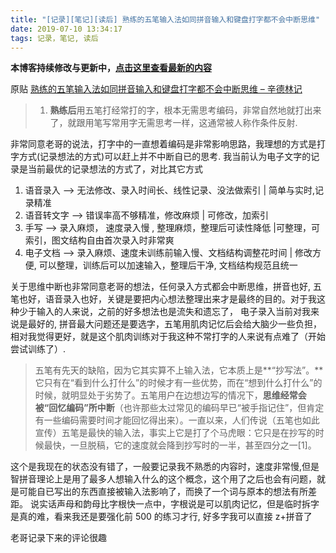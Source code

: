 ```yaml
---
title: "[记录][笔记][读后] 熟练的五笔输入法如同拼音输入和键盘打字都不会中断思维"
date: 2019-07-10 13:34:17
tags: 记录，笔记, 读后
---
```


**本博客持续修改与更新中，[点击这里查看最新的内容](https://aizigao.xyz/2019/07/10/%E8%AE%B0%E5%BD%95-%E7%AC%94%E8%AE%B0-%E8%AF%BB%E5%90%8E-%E7%86%9F%E7%BB%83%E7%9A%84%E4%BA%94%E7%AC%94%E8%BE%93%E5%85%A5%E6%B3%95%E5%A6%82%E5%90%8C%E6%8B%BC%E9%9F%B3%E8%BE%93%E5%85%A5%E5%92%8C%E9%94%AE%E7%9B%98%E6%89%93%E5%AD%97%E9%83%BD%E4%B8%8D%E4%BC%9A%E4%B8%AD%E6%96%AD%E6%80%9D%E7%BB%B4/)**

原贴 [熟练的五笔输入法如同拼音输入和键盘打字都不会中断思维 – 辛德林记](http://www.xuexx.com/archives/2807)

> 1.  **熟练后**用五笔打经常打的字，根本无需思考编码，非常自然地就打出来了，就跟用笔写常用字无需思考一样，这通常被人称作条件反射.

非常同意老哥的说法，打字中的一直想着编码是非常影响思路，我理想的方式是打字方式(记录想法的方式)可以赶上并不中断自已的思考.
我当前认为电子文字的记录是当前最优的记录想法的方式了，对比其它方式

1. 语音录入 --> 无法修改、录入时间长、线性记录、没法做索引 | 简单与实时,记录精准
2. 语音转文字 --> 错误率高不够精准，修改麻烦 | 可修改，加索引
3. 手写 --> 录入麻烦， 速度录入慢 , 整理麻烦，整理后可读性降低 |可整理，可索引，图文结构自由首次录入时非常爽
4. 电子文档 --> 录入麻烦、速度未训练前输入慢、文档结构调整花时间 | 修改方便, 可以整理，训练后可以加速输入，整理后干净, 文档结构规范且统一

关于思维中断也非常同意老哥的想法，任何录入方式都会中断思维，拼音也好, 五笔也好，语音录入也好，关键是要把内心想法整理出来才是最终的目的。对于我这种少于输入的人来说，之前的好多想法也是流失和遗忘了， 电子录入当前对我来说是最好的, 拼音最大问题还是要选字，五笔用肌肉记忆后会给大脑少一些负担，相对我觉得更好，就是这个肌肉训练对于我这种不常打字的人来说有点难了（开始尝试训练了）.

> 五笔有先天的缺陷，因为它其实算不上输入法，它本质上是**“抄写法”。**它只有在“看到什么打什么”的时候才有一些优势，而在“想到什么打什么”的时候，就明显处于劣势了。五笔用户在边想边写的情况下，**思维经常会被“回忆编码”所中断**（也许那些太过常见的编码早已“被手指记住”，但肯定有一些编码需要时间才能回忆得出来）。一直以来，人们传说（五笔也如此宣传）五笔是最快的输入法，事实上它是打了个马虎眼：它只是在抄写的时候最快，一旦脱稿，它的速度就会降到抄写时的一半，甚至四分之一\[1\]。

这个是我现在的状态没有错了，一般要记录我不熟悉的内容时，速度非常慢,但是智拼音理论上是用了最多人想输入什么的这个概念，这个用了之后也会有问题，就是可能自已写出的东西直接被输入法影响了，而换了一个词与原本的想法有所差距。 说实话声母和韵母比字根快一点中，字根说是可以肌肉记忆，但是临时拆字是真的难，看来我还是要强化前 500 的练习才行, 好多字我可以直接 z+拼音了

老哥记录下来的评论很趣
